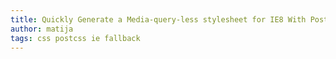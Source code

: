 ```yaml
---
title: Quickly Generate a Media-query-less stylesheet for IE8 With PostCSS
author: matija
tags: css postcss ie fallback
---
```

